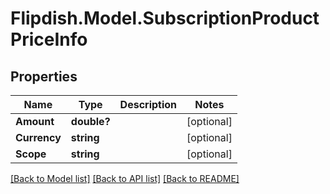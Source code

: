 # Flipdish.Model.SubscriptionProductPriceInfo
## Properties

Name | Type | Description | Notes
------------ | ------------- | ------------- | -------------
**Amount** | **double?** |  | [optional] 
**Currency** | **string** |  | [optional] 
**Scope** | **string** |  | [optional] 

[[Back to Model list]](../README.md#documentation-for-models) [[Back to API list]](../README.md#documentation-for-api-endpoints) [[Back to README]](../README.md)

